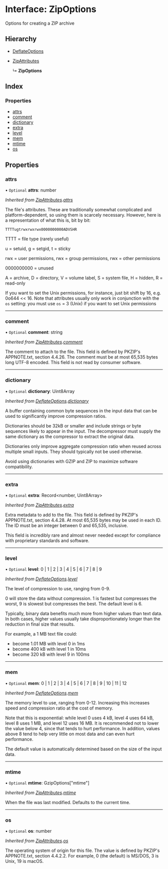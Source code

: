 # Interface: ZipOptions

Options for creating a ZIP archive

## Hierarchy

* [DeflateOptions](deflateoptions.md)

* [ZipAttributes](zipattributes.md)

  ↳ **ZipOptions**

## Index

### Properties

* [attrs](zipoptions.md#attrs)
* [comment](zipoptions.md#comment)
* [dictionary](zipoptions.md#dictionary)
* [extra](zipoptions.md#extra)
* [level](zipoptions.md#level)
* [mem](zipoptions.md#mem)
* [mtime](zipoptions.md#mtime)
* [os](zipoptions.md#os)

## Properties

### attrs

• `Optional` **attrs**: number

*Inherited from [ZipAttributes](zipattributes.md).[attrs](zipattributes.md#attrs)*

The file's attributes. These are traditionally somewhat complicated
and platform-dependent, so using them is scarcely necessary. However,
here is a representation of what this is, bit by bit:

`TTTTugtrwxrwxrwx0000000000ADVSHR`

TTTT = file type (rarely useful)

u = setuid, g = setgid, t = sticky

rwx = user permissions, rwx = group permissions, rwx = other permissions

0000000000 = unused

A = archive, D = directory, V = volume label, S = system file, H = hidden, R = read-only

If you want to set the Unix permissions, for instance, just bit shift by 16, e.g. 0o644 << 16.
Note that attributes usually only work in conjunction with the `os` setting: you must use
`os` = 3 (Unix) if you want to set Unix permissions

___

### comment

• `Optional` **comment**: string

*Inherited from [ZipAttributes](zipattributes.md).[comment](zipattributes.md#comment)*

The comment to attach to the file. This field is defined by PKZIP's APPNOTE.txt,
section 4.4.26. The comment must be at most 65,535 bytes long UTF-8 encoded. This
field is not read by consumer software.

___

### dictionary

• `Optional` **dictionary**: Uint8Array

*Inherited from [DeflateOptions](deflateoptions.md).[dictionary](deflateoptions.md#dictionary)*

A buffer containing common byte sequences in the input data that can be used to significantly improve compression ratios.

Dictionaries should be 32kB or smaller and include strings or byte sequences likely to appear in the input.
The decompressor must supply the same dictionary as the compressor to extract the original data.

Dictionaries only improve aggregate compression ratio when reused across multiple small inputs. They should typically not be used otherwise.

Avoid using dictionaries with GZIP and ZIP to maximize software compatibility.

___

### extra

• `Optional` **extra**: Record\<number, Uint8Array>

*Inherited from [ZipAttributes](zipattributes.md).[extra](zipattributes.md#extra)*

Extra metadata to add to the file. This field is defined by PKZIP's APPNOTE.txt,
section 4.4.28. At most 65,535 bytes may be used in each ID. The ID must be an
integer between 0 and 65,535, inclusive.

This field is incredibly rare and almost never needed except for compliance with
proprietary standards and software.

___

### level

• `Optional` **level**: 0 \| 1 \| 2 \| 3 \| 4 \| 5 \| 6 \| 7 \| 8 \| 9

*Inherited from [DeflateOptions](deflateoptions.md).[level](deflateoptions.md#level)*

The level of compression to use, ranging from 0-9.

0 will store the data without compression.
1 is fastest but compresses the worst, 9 is slowest but compresses the best.
The default level is 6.

Typically, binary data benefits much more from higher values than text data.
In both cases, higher values usually take disproportionately longer than the reduction in final size that results.

For example, a 1 MB text file could:
- become 1.01 MB with level 0 in 1ms
- become 400 kB with level 1 in 10ms
- become 320 kB with level 9 in 100ms

___

### mem

• `Optional` **mem**: 0 \| 1 \| 2 \| 3 \| 4 \| 5 \| 6 \| 7 \| 8 \| 9 \| 10 \| 11 \| 12

*Inherited from [DeflateOptions](deflateoptions.md).[mem](deflateoptions.md#mem)*

The memory level to use, ranging from 0-12. Increasing this increases speed and compression ratio at the cost of memory.

Note that this is exponential: while level 0 uses 4 kB, level 4 uses 64 kB, level 8 uses 1 MB, and level 12 uses 16 MB.
It is recommended not to lower the value below 4, since that tends to hurt performance.
In addition, values above 8 tend to help very little on most data and can even hurt performance.

The default value is automatically determined based on the size of the input data.

___

### mtime

• `Optional` **mtime**: GzipOptions[\"mtime\"]

*Inherited from [ZipAttributes](zipattributes.md).[mtime](zipattributes.md#mtime)*

When the file was last modified. Defaults to the current time.

___

### os

• `Optional` **os**: number

*Inherited from [ZipAttributes](zipattributes.md).[os](zipattributes.md#os)*

The operating system of origin for this file. The value is defined
by PKZIP's APPNOTE.txt, section 4.4.2.2. For example, 0 (the default)
is MS/DOS, 3 is Unix, 19 is macOS.
